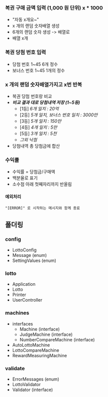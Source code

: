 ### 복권 구매 금액 입력 (1,000 원 단위) x * 1000 
   - "자동 x개요~"
   - x 개의 랜덤 숫자배열 생성 
   - 6개의 랜덤 숫자 생성 -> 배열로 
   - 배열 x개 
### 복권 당첨 번호 입력
- 당첨 번호 1~45 6개 정수 
- 보너스 번호 1~45 1개의 정수 
### x 개의 랜덤 숫자배열가지고 x번 반복 
   - 복권 당첨 번호랑 비교
   - ***비교 결과 대로 당첨내역 저장 (1~5등)***
     - [1등] _6개 일치 : 20억_
     - [2등] _5개 일치, 보너스 번호 일치 : 3000만_
     - [3등] _5개 일치 : 150만_
     - [4등] _4개 일치 : 5만_
     - [5등] _3개 일치 : 5천_ 
     - _그외 낙첨_
   - 당첨내역 총 당첨금에 합산

### 수익률
* 수익률 = 당첨금/구매액
* 백분율로 표기 
* 소수점 아래 첫째자리까지 반올림

#### 예외처리
    "[ERROR]" 로 시작하는 메시지와 함께 종료




## 폴더링

### config
  - LottoConfig
  - Message (enum)
  - SettingValues (enum)
### lotto
  - Application
  - Lotto
  - Printer
  - UserController
### machines
  - interfaces
      - Machine (interface)
      - JudgeMachine (interface)
      - NumberCompareMachine (interface)
  - AutoLottoMachine
  - LottoCompareMachine
  - RewardMeasuringMachine
### validate
  - ErrorMessages (enum)
  - LottoValidator
  - Validator (interface)
